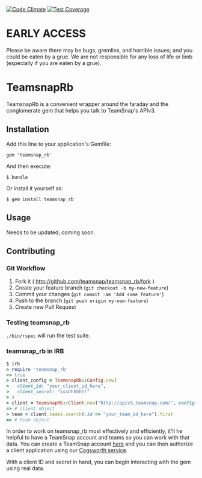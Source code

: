 [![Code Climate](https://codeclimate.com/github/teamsnap/teamsnap_rb/badges/gpa.svg)](https://codeclimate.com/github/teamsnap/teamsnap_rb)
[![Test Coverage](https://codeclimate.com/github/teamsnap/teamsnap_rb/badges/coverage.svg)](https://codeclimate.com/github/teamsnap/teamsnap_rb)

# EARLY ACCESS

Please be aware there may be bugs, gremlins, and horrible issues; and you could be eaten by a grue. We are not responsible for any loss of life or limb (especially if you are eaten by a grue).

# TeamsnapRb

TeamsnapRb is a convenient wrapper around the faraday and the conglomerate gem that helps you talk to TeamSnap's APIv3.

## Installation

Add this line to your application's Gemfile:

    gem 'teamsnap_rb'

And then execute:

    $ bundle

Or install it yourself as:

    $ gem install teamsnap_rb

## Usage

Needs to be updated; coming soon.

## Contributing

### Git Workflow

1. Fork it ( http://github.com/teamsnap/teamsnap_rb/fork )
2. Create your feature branch (`git checkout -b my-new-feature`)
3. Commit your changes (`git commit -am 'Add some feature'`)
4. Push to the branch (`git push origin my-new-feature`)
5. Create new Pull Request

### Testing teamsnap_rb

`./bin/rspec` will run the test suite.

### teamsnap_rb in IRB

```ruby
$ irb
> require 'teamsnap_rb'
=> true
> client_config = TeamsnapRb::Config.new(
>   client_id: "your_client_id_here",
>   client_secret: "ssshhhhhh!"
> )
> client = TeamsnapRb::Client.new("http://apiv3.teamsnap.com/", config: client_config)
=> # client object
> team = client.teams.search(:id => "your_team_id_here").first
=> # team object
```

In order to work on teamsnap_rb most effectively and efficiently, it'll he helpful
to have a TeamSnap account and teams so you can work with that data. You can
create a TeamSnap account [here](https://go.teamsnap.com) and you can then
authorize a client application using our [Cogsworth
service](https://auth.teamsnap.com).

With a client ID and secret in hand, you can begin interacting with the gem
using real data.
